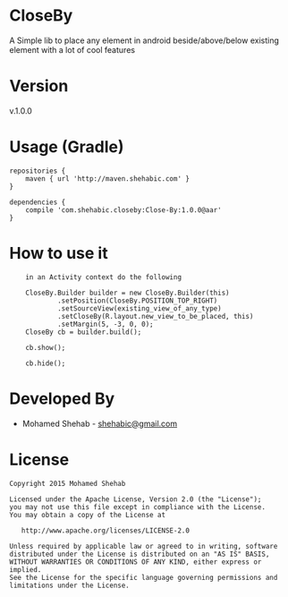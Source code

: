CloseBy
=======
A Simple lib to place any element in android beside/above/below existing element with a lot of cool features

Version
=======
v.1.0.0

Usage (Gradle)
==============
```
repositories {
    maven { url 'http://maven.shehabic.com' }
}
```

```
dependencies {
    compile 'com.shehabic.closeby:Close-By:1.0.0@aar'
}
```

How to use it
=======
        in an Activity context do the following

        CloseBy.Builder builder = new CloseBy.Builder(this)
                .setPosition(CloseBy.POSITION_TOP_RIGHT)
                .setSourceView(existing_view_of_any_type)
                .setCloseBy(R.layout.new_view_to_be_placed, this)
                .setMargin(5, -3, 0, 0);
        CloseBy cb = builder.build();
        
        cb.show();
        
        cb.hide();


Developed By
============

* Mohamed Shehab - <shehabic@gmail.com>


License
=======

    Copyright 2015 Mohamed Shehab

    Licensed under the Apache License, Version 2.0 (the "License");
    you may not use this file except in compliance with the License.
    You may obtain a copy of the License at

       http://www.apache.org/licenses/LICENSE-2.0

    Unless required by applicable law or agreed to in writing, software
    distributed under the License is distributed on an "AS IS" BASIS,
    WITHOUT WARRANTIES OR CONDITIONS OF ANY KIND, either express or implied.
    See the License for the specific language governing permissions and
    limitations under the License.
